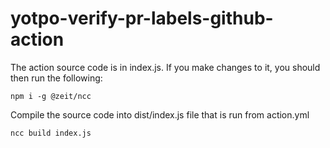 # yotpo-verify-pr-labels-github-action

The action source code is in index.js.
If you make changes to it, you should then run the following:

 ```npm i -g @zeit/ncc```
 
Compile the source code into dist/index.js file that is run from action.yml

```ncc build index.js```
